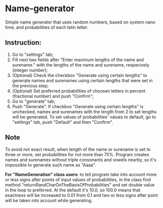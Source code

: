 # Name-generator
Simple name generator that uses random numbers, based on system nano time, and probabilities of each latin letter.

## Instruction:
1. Go to "settings" tab;
2. Fill next two fields after "Enter maximum lengths of the name and surename." with the lengths of the name and surename, respecively (integer number);
3. (Optional) Check the checkbox "Generate using certain lengths" to generate names and surenames using certain lengths that were set in the previous step;
4. (Optional) Set preferred probabilities of choosen letters in percent (fractional number) and push "Confirm";
5. Go to "generate" tab;
6. Push "Generate". If checkbox "Generate using certain lengths" is unchecked, names and surenames with the length from 2 to set lengths will be generated.
To set values of probabilities' values to default, go to "settings" tab, push "Default" and then "Confirm".

## Note
To avoid not exact result, when length of the name or surename is set to three or more, set probabilities for not more than 75%. Program creates names and surenames without triple consonants and vowels nearby, so it's impossible to generate such name as "Aaaa".

**For "NameGeneration" class users**:
to tell program take into account more or less signs after points of input values of probabilities, in the class find  method "returnRandCharOnTheBasisOfProbabilities" and set double value in the loop to preferred. At the default it's 10.0, so 100.0 means that exactness will be increased to 0.01 from 0.1 and two or less signs after point will be taken into account while generating.
